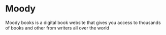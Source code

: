 # Moody
Moody books is a digital book website that gives you access to thousands of books and other from writers all over the world
